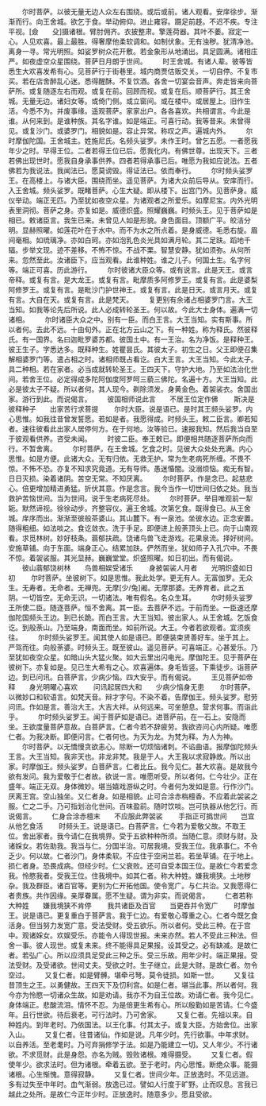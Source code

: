 <!-- { "loadSidebar": true } -->
　　尔时菩萨。以彼无量无边人众左右围绕。或后或前。诸人观看。安庠徐步。渐渐而行。向王舍城。欲乞于食。举动俯仰。进止雍容。蹑足前趍。不迟不疾。专注平视。[僉　　殳]摄诸根。臂肘佣齐。衣披整肃。擎莲荷器。其叶不萎。寂定一心。人见欢喜。最上最胜。得奢摩他柔软调和。如制伏象。无有浊秽。犹清净池。离身一寻。常光明照。如娑罗树众花开敷。若金象形从地涌出。具足圆满。诸相庄严。如夜虚空众星围绕。菩萨日月朗于世间。
　　时王舍城。有诸人辈。彼等皆悉生大欢喜发希有心。见菩萨行于街巷里。城内商贾估贩交关。一切自停。不复市买。若在店舍醉乱心迷。悉得醒酥。不复饮酒。各舍一切宴会音声。奔走皆来向菩萨所。或复随逐左右而观。或复在前。回顾而视。或复在后。顺菩萨行。其王舍城。无量无边。诸妇女等。或倚门侧。或立窗间。或在楼中。或居屋上。旧作生活。今悉不为。并废事缘。遥观菩萨。家家出户。各各喜欢。共相谓言。今此是谁。从何来到。是谁种族。其名字谁。如是端正。可喜行动。我等昔来。未曾得见。或复沙门。或婆罗门。相貌如是。容止异常。称叹之声。遍城内外。
　　尔时摩伽陀国。王舍城主。姓施尼氏。名频头娑罗。未作王时。曾乞五愿。一者愿我年少之时。早得王位。二者若得王位已后。愿我化内。有佛世尊。出现天下。三者若佛出现世时。愿我自身承事供养。四者若得承事已后。唯愿为我如应说法。五者佛若为我说法。我闻法已。愿莫谤毁。得证法已。依而奉行。
　　尔时频头娑罗王。在高楼上。与诸大臣。围绕而坐。遥见菩萨。为诸大众前后导从。安庠而行。入王舍城。频头娑罗。既睹菩萨。心生大疑。即从楼下。出宫门外。见菩萨身。威仪举动。端正无匹。乃至犹如夜空众星。为诸观者之所爱乐。如摩尼宝。内外光明表里洞彻。菩萨之身。亦复如是。威德炽盛。照耀巍巍。时频头王。见于菩萨如是相已。敕诸臣言。我生已来。未曾见人如是形貌。身色面目。顶额广平。皎洁分明。显赫照曜。如莲花叶在于水中。而不为水之所点着。是身威德。毛悉右旋。眉间毫相。如琉璃净。亦如白珂。亦如泡乳色炎光具如满月轮。其二足趺。蹈地千辐。步举文现。迹不差移。不怖不惊。不战不栗。智慧安静。犹如须弥。从何所来。忽然至此。汝诸臣下。应当观看。此谁种姓。谁之儿子。何国土生。名字何等。端正可喜。历此游行。
　　尔时彼诸大臣众等。或有说言。此是天王。或言帝释。或复有言。是大龙王。或复有言。毗摩质多阿修罗王。或复有言。此是婆梨阿修罗王。或复有言。是毗沙门护世神王。或复有言。此是日天。或言月天。或复有言。大自在天。或复有言。此是梵天。
　　复更别有余诸占相婆罗门言。大王当知。如我等论先后所说。此人必成转轮圣王。何以故。今此大士身体。遍满一切诸相。
　　尔时诸臣大众之中。别有一臣。而白王言。大王当知。实有斯事。所以者何。去此不远。十由旬外。正在北方云山之下。有一种姓。称为释氏。然彼释氏。有一国界。名曰迦毗罗婆苏都。彼国土中。有一王治。名为净饭。是释种王。彼王生子。字悉达多。既释种生。姓瞿昙氏。其彼太子。初生之日。父王即便召集解相婆罗门等。遣占相之时。诸相师既占看讫。白大王言。大王当知。今此太子。具二种相。若在家者。必当成就转轮圣王。王四天下。守护大地。乃至如法治化世间。若舍王位。必定得成多陀阿伽度阿罗呵三藐三佛陀。名遍十方。大王当知。此必是彼太子不疑。所以者何。其人现今。剃除须发。身黄金色。着袈裟衣。舍国出家。游行到此。而说偈言。
　　彼国相师说此言　　不居王位定作佛
　　斯决是彼释种子　　出家苦行求菩提
　　尔时大臣。说是语已。是时其王频头娑罗。内心思惟。如我往昔曾发誓愿。若如是者。我愿得成。时频头王。敕二臣言。卿若知者。速往彼看此出家人居停何方。在于何地。汝等验已。速报我知。然后我当自至于彼观看供养。咨受未闻。
　　时彼二臣。奉王敕已。即便相共随逐菩萨所向而行。不暂舍离。
　　尔时菩萨。在王舍城。乞食之时。见彼大众处处充满。内心思惟。如是方便。此诸大众。无有归依。无救无护。常为生老病死所缠。不畏不惊。不怖不恐。亦复不知求究竟道。无有导师。愚迷惛闇。没溺烦恼。痴无有智。日日灭损。染着诸阴。苦空无常。不知厌离。
　　尔时菩萨。作是念已。起慈悲心。倍更增加精进勇猛。折伏其意。作是念言。我今当作一切世间归依之处。我当救护苦恼世间。当为世间。说于生老病死尽处。
　　尔时菩萨。举目唯观前一犁轭。默然谛视。徐徐动步。齐整容仪。遍王舍城。次第乞食。既得食已。从王舍城。庠序而出。渐渐至彼般茶婆山。其山麓下。有一泉池。坐彼水边。正念安置。随得粗细。如法啖之。食讫敛衣。洗于手足。即便进上般荼顶头上已。向于山南观看。求觅林树。妙好枝条。蓊郁扶疏。饶诸鸟兽飞走游戏。花果泉流。择好树间。安施草铺。向于东面。端身正心。结累加趺。俨然而坐。犹如师子入孔穴中。不畏不惊。着袈裟服。其光显赫。巍巍堂堂。炽盛照曜。如日初出。而有偈说。
　　彼山蓊郁饶树林　　鸟兽相娱受诸乐
　　身披袈裟人月者　　光明炽盛如日初
　　尔时菩萨。坐彼树下。如是思惟。我此处学。更无有人。无富伽罗。无众生。无寿者。无命者。无禅兜。无摩[少/兔]阇。无摩那婆。无养育者。此之五阴。一切皆空。无命无识。一切诸法。唯有假名。名众生耳。
　　尔时频头娑罗王所使二臣。随逐菩萨。恒不舍离。其一臣。去菩萨不远。于前而坐。一臣速还摩伽陀国频头王边。到已长跪。而白王言。大王当知。彼出家人。从王舍城。乞饭食讫。到般荼山。乃至端身。南面而坐。如前所说。大王。今者若欲观者。宜须疾往。
　　尔时频头娑罗王。闻其使人如是语已。即便装束贤善好车。坐于其上。严驾而往。向般荼婆。时频头王。既至彼山。遥见菩萨。可喜端正。心甚爱乐。乃至犹如夜空众星。如暗山头大猛火聚。如大云里出闪电光。摩伽陀王。见于菩萨在彼树下。亦复如是。见已生大希有之心。欢喜遍体。身毛皆竖。下乘徒步。诣菩萨边。到已问讯。白菩萨言。少病少恼。四大安乎。而有偈说。
　　王见菩萨如帝释　　身光明曜心喜欢
　　问讯起居四大和　　少病少恼身无患
　　尔时菩萨。以微妙口和软语言。如梵天音。辩才字句。不染不着。告摩伽王。频头娑罗。慰劳问讯。作如是言。善治大王。大吉大祥。从何远来。可坐憩息。营求何事。而诣此乎。
　　尔时频头娑罗王。闻于菩萨如是语已。进菩萨前。在一石上。安隐而坐。王欲度量菩萨意故。白菩萨言。仁者今若不辞疲劳。我欲咨问心内所疑。唯愿仁者。为我决断。即便问言。仁者何也。为天为龙。为梵为释。为人为神。
　　尔时菩萨。以无憍慢贪欲恚心。除断一切烦恼诸刺。不谄曲语。报摩伽陀频头王言。大王当知。我非天也。非龙非梵。我是于人。大王我以求寂静故。所以出家。时摩伽王。频头娑罗。白菩萨言。仁者比丘。我今见仁。甚大欢喜。是故我今欲有发问。我为爱敬于仁者故。欲说一言。唯愿听受。所以者何。仁今壮少。正在盛年。端正无双。身体微妙。堪当嬉戏游纵之时。今者何为发如是意。行作沙门。厌离王宫。空山独坐。又仁者身。如是相貌。止可合涂赤栴檀香。不应着此袈裟之服。仁之二手。乃可指划治化世间。百味盈前。随时饮啖。岂可执器从他乞行。而说偈言。
　　仁身合涂赤檀末　　不应服此弊袈裟
　　手指正可撝世间　　岂宜从他乞食活
　　时频头王。说是语已。白菩萨言。仁今若为爱敬父故。不取王位。舍出家者。我今请仁在我境界。受于五欲种种所须。当随仁意。须财与财。及诸婇女。若佐助我。我当与仁。分国半治。可居我境。受我王位。我承事仁。不令乏少。何以故。仁者沙门。身体柔软。不应住于空闲兰若。若坐草铺。在于地上。损仁者身。恐畏成病。但经少时。仁父衰败。还可自受本国王位。是故仁今若爱念我。怜愍我者。受我王位。住我境中。如其仁者。称大种姓。嫌我境狭。土地秽杂。我及群臣。诸百官等。更别为仁开拓他国。使令宽广。与仁共治。又我愿得仁者贵族。共作因缘。亲厚眷属。愿不生疑。谓为非实。而说偈言。
　　仁者若称大种姓　　嫌我境狭不肯停
　　我共诸臣及百官　　当更吞并令宽广
　　时摩伽王。说是语已。更复重白于菩萨言。我于仁边。有爱敬心尊重之心。仁者今既乞食活身。但当努力发宽广意。受法受财。受五欲乐。所以者何。受此三种。在于宫中。观诸婇女。欢娱受乐。亦能令人得现世报。未来亦然。若人不受此三种法。但舍一事。彼人现世。或复未来。终不能得具足果报。设其受之。必有缺减。是故仁者。若弘广心。所以应须具足受此三种之乐。受三乐故。用年少时。端正果报。受法受财。及受诸欲。世间丈夫。受欲之时。生子继立。此是大财。是故仁者。勿令空过。
　　又复仁者。如是臂髆。堪牵弓弩。莫令徒损。如斯一世。
　　又复往昔顶生之王。以勇健故。王四天下及忉利宫。如是仁者。堪当此事。所以者何。我今亦为怜愍一切诸众生故。如是劝请。我亦不为自王位故。劝请仁者。我今见仁。身体端正。悲酸流泪。情怀不忍。为是倍更生希有心。所以殷勤如是苦请。仁今盛年。且行世欲。待后衰老。可行法时。乃可舍家。
　　又复仁者。先祖以来。自种姓内。到年老时。乃依国法。以王化事。付其太子。或复大臣。方始舍位。出家入山。
　　又复仁者。往昔诸仙。作如是说。凡年少时。先行欲事。中年求财。以自养活。至老耄时。乃可弃捐修学于法。如是乃能建立一切。又人年少。不行诸欲。不求觅财。此是身怨。亦名为贼。毁败诸根。难得摄受。
　　又复仁者。假使年少。欲求法时。但为诸根。牵着五欲。至于老时。内心思惟。断绝众事。能摄诸根。心生惭愧。意得寂静。
　　又复仁者。世间少年。正放逸时。不见远道。多有过失至中年时。血气渐弱。放逸已过。譬如人行度于旷野。止而叹息。言我已越此之处所。是故仁今正年少时。正放逸时。随意多少。愿且受欲。

